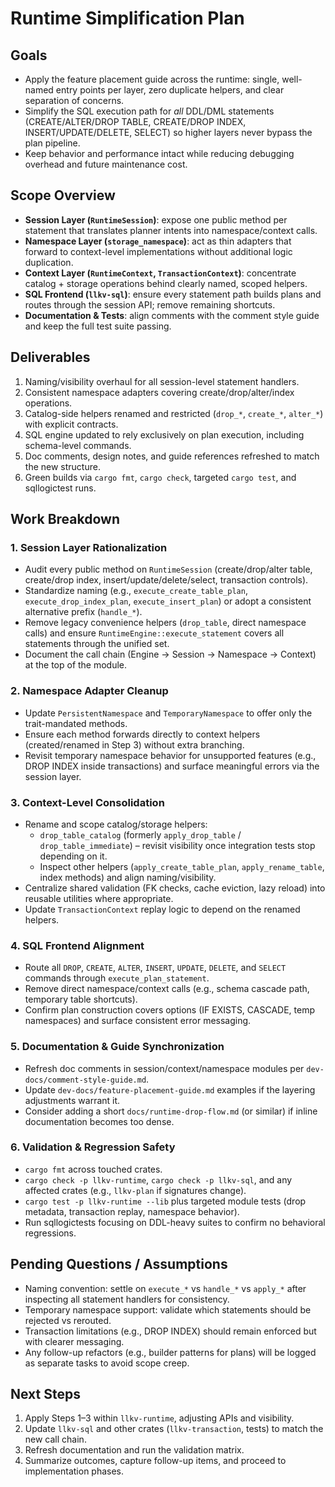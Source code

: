 # Runtime Simplification Plan

## Goals
- Apply the feature placement guide across the runtime: single, well-named entry points per layer, zero duplicate helpers, and clear separation of concerns.
- Simplify the SQL execution path for *all* DDL/DML statements (CREATE/ALTER/DROP TABLE, CREATE/DROP INDEX, INSERT/UPDATE/DELETE, SELECT) so higher layers never bypass the plan pipeline.
- Keep behavior and performance intact while reducing debugging overhead and future maintenance cost.

## Scope Overview
- **Session Layer (`RuntimeSession`)**: expose one public method per statement that translates planner intents into namespace/context calls.
- **Namespace Layer (`storage_namespace`)**: act as thin adapters that forward to context-level implementations without additional logic duplication.
- **Context Layer (`RuntimeContext`, `TransactionContext`)**: concentrate catalog + storage operations behind clearly named, scoped helpers.
- **SQL Frontend (`llkv-sql`)**: ensure every statement path builds plans and routes through the session API; remove remaining shortcuts.
- **Documentation & Tests**: align comments with the comment style guide and keep the full test suite passing.

## Deliverables
1. Naming/visibility overhaul for all session-level statement handlers.
2. Consistent namespace adapters covering create/drop/alter/index operations.
3. Catalog-side helpers renamed and restricted (`drop_*`, `create_*`, `alter_*`) with explicit contracts.
4. SQL engine updated to rely exclusively on plan execution, including schema-level commands.
5. Doc comments, design notes, and guide references refreshed to match the new structure.
6. Green builds via `cargo fmt`, `cargo check`, targeted `cargo test`, and sqllogictest runs.

## Work Breakdown

### 1. Session Layer Rationalization
- Audit every public method on `RuntimeSession` (create/drop/alter table, create/drop index, insert/update/delete/select, transaction controls).
- Standardize naming (e.g., `execute_create_table_plan`, `execute_drop_index_plan`, `execute_insert_plan`) or adopt a consistent alternative prefix (`handle_*`).
- Remove legacy convenience helpers (`drop_table`, direct namespace calls) and ensure `RuntimeEngine::execute_statement` covers all statements through the unified set.
- Document the call chain (Engine → Session → Namespace → Context) at the top of the module.

### 2. Namespace Adapter Cleanup
- Update `PersistentNamespace` and `TemporaryNamespace` to offer only the trait-mandated methods.
- Ensure each method forwards directly to context helpers (created/renamed in Step 3) without extra branching.
- Revisit temporary namespace behavior for unsupported features (e.g., DROP INDEX inside transactions) and surface meaningful errors via the session layer.

### 3. Context-Level Consolidation
- Rename and scope catalog/storage helpers:
	- `drop_table_catalog` (formerly `apply_drop_table` / `drop_table_immediate`) – revisit visibility once integration tests stop depending on it.
	- Inspect other helpers (`apply_create_table_plan`, `apply_rename_table`, index methods) and align naming/visibility.
- Centralize shared validation (FK checks, cache eviction, lazy reload) into reusable utilities where appropriate.
- Update `TransactionContext` replay logic to depend on the renamed helpers.

### 4. SQL Frontend Alignment
- Route all `DROP`, `CREATE`, `ALTER`, `INSERT`, `UPDATE`, `DELETE`, and `SELECT` commands through `execute_plan_statement`.
- Remove direct namespace/context calls (e.g., schema cascade path, temporary table shortcuts).
- Confirm plan construction covers options (IF EXISTS, CASCADE, temp namespaces) and surface consistent error messaging.

### 5. Documentation & Guide Synchronization
- Refresh doc comments in session/context/namespace modules per `dev-docs/comment-style-guide.md`.
- Update `dev-docs/feature-placement-guide.md` examples if the layering adjustments warrant it.
- Consider adding a short `docs/runtime-drop-flow.md` (or similar) if inline documentation becomes too dense.

### 6. Validation & Regression Safety
- `cargo fmt` across touched crates.
- `cargo check -p llkv-runtime`, `cargo check -p llkv-sql`, and any affected crates (e.g., `llkv-plan` if signatures change).
- `cargo test -p llkv-runtime --lib` plus targeted module tests (drop metadata, transaction replay, namespace behavior).
- Run sqllogictests focusing on DDL-heavy suites to confirm no behavioral regressions.

## Pending Questions / Assumptions
- Naming convention: settle on `execute_*` vs `handle_*` vs `apply_*` after inspecting all statement handlers for consistency.
- Temporary namespace support: validate which statements should be rejected vs rerouted.
- Transaction limitations (e.g., DROP INDEX) should remain enforced but with clearer messaging.
- Any follow-up refactors (e.g., builder patterns for plans) will be logged as separate tasks to avoid scope creep.

## Next Steps
1. Apply Steps 1–3 within `llkv-runtime`, adjusting APIs and visibility.
2. Update `llkv-sql` and other crates (`llkv-transaction`, tests) to match the new call chain.
3. Refresh documentation and run the validation matrix.
4. Summarize outcomes, capture follow-up items, and proceed to implementation phases.

